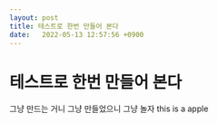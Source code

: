 ```yaml
---
layout: post
title: 테스트로 한번 만들어 본다
date:   2022-05-13 12:57:56 +0900
---
```


# 테스트로 한번 만들어 본다
그냥 만드는 거니 그냥 만들었으니 그냥 놀자
this is a apple


